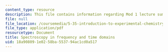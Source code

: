 ```yaml
---
content_type: resource
description: This file contains information regarding Mod 1 lecture summary 2.
file: null
file_location: /coursemedia/5-35-introduction-to-experimental-chemistry-fall-2012/18a908091e0258ba553794ac1cd0a517_MIT5_35F12_Module_1LS2.pdf
file_type: application/pdf
resourcetype: Document
title: Spectroscopy in frequency and time domains
uid: 18a90809-1e02-58ba-5537-94ac1cd0a517
---
```

